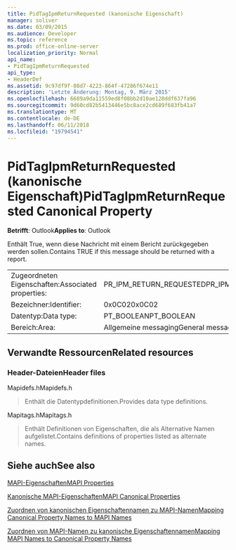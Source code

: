 ```yaml
---
title: PidTagIpmReturnRequested (kanonische Eigenschaft)
manager: soliver
ms.date: 03/09/2015
ms.audience: Developer
ms.topic: reference
ms.prod: office-online-server
localization_priority: Normal
api_name:
- PidTagIpmReturnRequested
api_type:
- HeaderDef
ms.assetid: 9c97df9f-08d7-4223-864f-47286f674e11
description: 'Letzte Änderung: Montag, 9. März 2015'
ms.openlocfilehash: 6689a9da11559ed8f08bb2d10ae128ddf637fa96
ms.sourcegitcommit: 9d60cd82b5413446e5bc8ace2cd689f683fb41a7
ms.translationtype: MT
ms.contentlocale: de-DE
ms.lasthandoff: 06/11/2018
ms.locfileid: "19794541"
---
```

# <a name="pidtagipmreturnrequested-canonical-property"></a><span data-ttu-id="136f3-103">PidTagIpmReturnRequested (kanonische Eigenschaft)</span><span class="sxs-lookup"><span data-stu-id="136f3-103">PidTagIpmReturnRequested Canonical Property</span></span>

  
  
<span data-ttu-id="136f3-104">**Betrifft**: Outlook</span><span class="sxs-lookup"><span data-stu-id="136f3-104">**Applies to**: Outlook</span></span> 
  
<span data-ttu-id="136f3-105">Enthält True, wenn diese Nachricht mit einem Bericht zurückgegeben werden sollen.</span><span class="sxs-lookup"><span data-stu-id="136f3-105">Contains TRUE if this message should be returned with a report.</span></span>
  
|||
|:-----|:-----|
|<span data-ttu-id="136f3-106">Zugeordneten Eigenschaften:</span><span class="sxs-lookup"><span data-stu-id="136f3-106">Associated properties:</span></span>  <br/> |<span data-ttu-id="136f3-107">PR_IPM_RETURN_REQUESTED</span><span class="sxs-lookup"><span data-stu-id="136f3-107">PR_IPM_RETURN_REQUESTED</span></span>  <br/> |
|<span data-ttu-id="136f3-108">Bezeichner:</span><span class="sxs-lookup"><span data-stu-id="136f3-108">Identifier:</span></span>  <br/> |<span data-ttu-id="136f3-109">0x0C02</span><span class="sxs-lookup"><span data-stu-id="136f3-109">0x0C02</span></span>  <br/> |
|<span data-ttu-id="136f3-110">Datentyp:</span><span class="sxs-lookup"><span data-stu-id="136f3-110">Data type:</span></span>  <br/> |<span data-ttu-id="136f3-111">PT_BOOLEAN</span><span class="sxs-lookup"><span data-stu-id="136f3-111">PT_BOOLEAN</span></span>  <br/> |
|<span data-ttu-id="136f3-112">Bereich:</span><span class="sxs-lookup"><span data-stu-id="136f3-112">Area:</span></span>  <br/> |<span data-ttu-id="136f3-113">Allgemeine messaging</span><span class="sxs-lookup"><span data-stu-id="136f3-113">General messaging</span></span>  <br/> |
   
## <a name="related-resources"></a><span data-ttu-id="136f3-114">Verwandte Ressourcen</span><span class="sxs-lookup"><span data-stu-id="136f3-114">Related resources</span></span>

### <a name="header-files"></a><span data-ttu-id="136f3-115">Header-Dateien</span><span class="sxs-lookup"><span data-stu-id="136f3-115">Header files</span></span>

<span data-ttu-id="136f3-116">Mapidefs.h</span><span class="sxs-lookup"><span data-stu-id="136f3-116">Mapidefs.h</span></span>
  
> <span data-ttu-id="136f3-117">Enthält die Datentypdefinitionen.</span><span class="sxs-lookup"><span data-stu-id="136f3-117">Provides data type definitions.</span></span>
    
<span data-ttu-id="136f3-118">Mapitags.h</span><span class="sxs-lookup"><span data-stu-id="136f3-118">Mapitags.h</span></span>
  
> <span data-ttu-id="136f3-119">Enthält Definitionen von Eigenschaften, die als Alternative Namen aufgelistet.</span><span class="sxs-lookup"><span data-stu-id="136f3-119">Contains definitions of properties listed as alternate names.</span></span>
    
## <a name="see-also"></a><span data-ttu-id="136f3-120">Siehe auch</span><span class="sxs-lookup"><span data-stu-id="136f3-120">See also</span></span>



[<span data-ttu-id="136f3-121">MAPI-Eigenschaften</span><span class="sxs-lookup"><span data-stu-id="136f3-121">MAPI Properties</span></span>](mapi-properties.md)
  
[<span data-ttu-id="136f3-122">Kanonische MAPI-Eigenschaften</span><span class="sxs-lookup"><span data-stu-id="136f3-122">MAPI Canonical Properties</span></span>](mapi-canonical-properties.md)
  
[<span data-ttu-id="136f3-123">Zuordnen von kanonischen Eigenschaftennamen zu MAPI-Namen</span><span class="sxs-lookup"><span data-stu-id="136f3-123">Mapping Canonical Property Names to MAPI Names</span></span>](mapping-canonical-property-names-to-mapi-names.md)
  
[<span data-ttu-id="136f3-124">Zuordnen von MAPI-Namen zu kanonische Eigenschaftennamen</span><span class="sxs-lookup"><span data-stu-id="136f3-124">Mapping MAPI Names to Canonical Property Names</span></span>](mapping-mapi-names-to-canonical-property-names.md)

